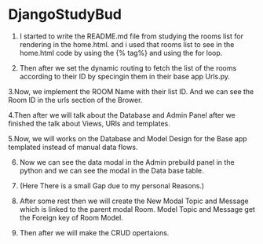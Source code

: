 # DjangoStudyBud

1. I started to write the README.md file from studying the rooms list for rendering in the home.html. and i used that rooms list to see in the home.html code by using the {% tag%} and using the for loop.

2. Then after we set the dynamic routing to fetch the list of the rooms according to their ID by specingin them in their base app Urls.py.

3.Now, we implement the ROOM Name with their list ID. And we can see the Room ID in the urls section of the Brower.

4.Then after we will talk about the Database and Admin Panel after we finished the talk about Views, URls and templates.

5.Now, we will works on the Database and Model Design for the Base app templated instead of manual data flows.

6. Now we can see the data modal in the Admin prebuild panel in the python and we can see the modal in the Data base table.

7. (Here There is a small Gap due to my personal Reasons.)

8. After some rest then we will create the New Modal Topic and Message which is linked to the parent modal Room. Model Topic and Message get the Foreign key of Room Model.

9. Then after we will make the CRUD opertaions.
